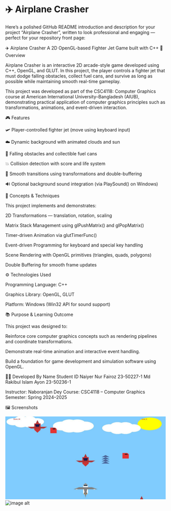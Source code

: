# ✈️ Airplane Crasher
Here’s a polished GitHub README introduction and description for your project “Airplane Crasher”, written to look professional and engaging — perfect for your repository front page:

✈️ Airplane Crasher
A 2D OpenGL-based Fighter Jet Game built with C++
🧩 Overview

Airplane Crasher is an interactive 2D arcade-style game developed using C++, OpenGL, and GLUT.
In this project, the player controls a fighter jet that must dodge falling obstacles, collect fuel cans, and survive as long as possible while maintaining smooth real-time gameplay.

This project was developed as part of the CSC4118: Computer Graphics course at American International University–Bangladesh (AIUB), demonstrating practical application of computer graphics principles such as transformations, animations, and event-driven interaction.

🎮 Features

🛩️ Player-controlled fighter jet (move using keyboard input)

☁️ Dynamic background with animated clouds and sun

🚀 Falling obstacles and collectible fuel cans

💥 Collision detection with score and life system

🌈 Smooth transitions using transformations and double-buffering

🔊 Optional background sound integration (via PlaySound() on Windows)

🧠 Concepts & Techniques

This project implements and demonstrates:

2D Transformations — translation, rotation, scaling

Matrix Stack Management using glPushMatrix() and glPopMatrix()

Timer-driven Animation via glutTimerFunc()

Event-driven Programming for keyboard and special key handling

Scene Rendering with OpenGL primitives (triangles, quads, polygons)

Double Buffering for smooth frame updates

⚙️ Technologies Used

Programming Language: C++

Graphics Library: OpenGL, GLUT

Platform: Windows (Win32 API for sound support)

📚 Purpose & Learning Outcome

This project was designed to:

Reinforce core computer graphics concepts such as rendering pipelines and coordinate transformations.

Demonstrate real-time animation and interactive event handling.

Build a foundation for game development and simulation software using OpenGL.

🧑‍💻 Developed By
Name	Student ID
Naiyer Nur Fairoz	23-50227-1
Md Rakibul Islam Ayon	23-50236-1

Instructor: Naboranjan Dey
Course: CSC4118 – Computer Graphics
Semester: Spring 2024–2025

🖼️ Screenshots

![image alt](https://github.com/Ayon-Islam1216/AirPlane-Crasher/blob/main/WhatsApp%20Image%202025-10-07%20at%2002.03.42_39215037.jpg?raw=true)
![image alt]()

